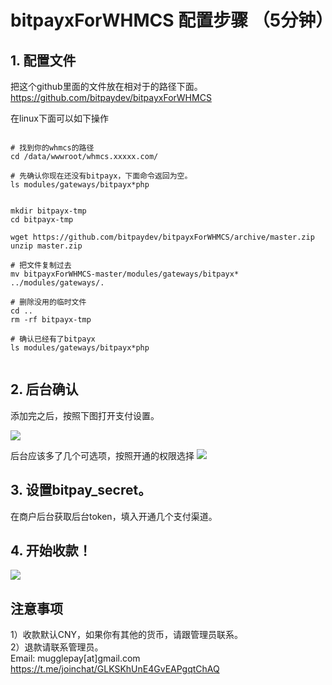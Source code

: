 # bitpayxForWHMCS 配置步骤 （5分钟）

## 1. 配置文件
把这个github里面的文件放在相对于的路径下面。
https://github.com/bitpaydev/bitpayxForWHMCS

在linux下面可以如下操作

```

# 找到你的whmcs的路径
cd /data/wwwroot/whmcs.xxxxx.com/

# 先确认你现在还没有bitpayx，下面命令返回为空。
ls modules/gateways/bitpayx*php


mkdir bitpayx-tmp
cd bitpayx-tmp

wget https://github.com/bitpaydev/bitpayxForWHMCS/archive/master.zip
unzip master.zip

# 把文件复制过去
mv bitpayxForWHMCS-master/modules/gateways/bitpayx* ../modules/gateways/.

# 删除没用的临时文件
cd ..
rm -rf bitpayx-tmp

# 确认已经有了bitpayx
ls modules/gateways/bitpayx*php


```


## 2. 后台确认
添加完之后，按照下图打开支付设置。

<img src="https://cdn.mugglepay.com/docs/whmcs/whmcs-settings.png" />

后台应该多了几个可选项，按照开通的权限选择
<img src="https://cdn.mugglepay.com/docs/whmcs/whmcs-select-payment.png" />

## 3. 设置bitpay_secret。
在商户后台获取后台token，填入开通几个支付渠道。


## 4. 开始收款！
<img src="https://cdn.mugglepay.com/docs/whmcs/whmcs-user.png" />





## 注意事项
1）收款默认CNY，如果你有其他的货币，请跟管理员联系。<br />
2）退款请联系管理员。<br />
Email: mugglepay[at]gmail.com
https://t.me/joinchat/GLKSKhUnE4GvEAPgqtChAQ

